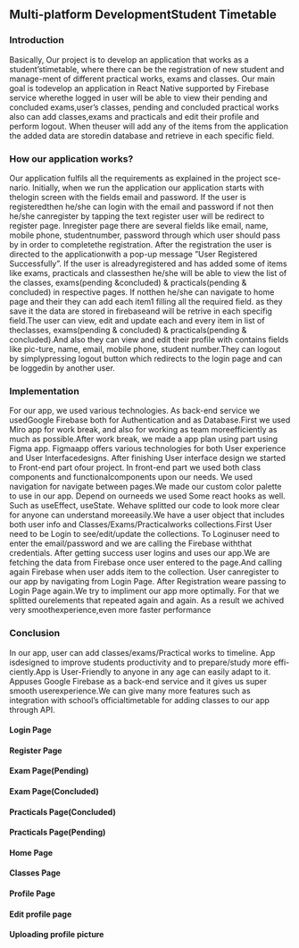 ## Multi-platform DevelopmentStudent Timetable

### Introduction
Basically, Our project is to develop an application that works as a student’stimetable, where there can be the registration of new student and manage-ment  of  different  practical  works,  exams  and  classes.   Our  main  goal  is  todevelop an application in React Native supported by Firebase service wherethe logged in user will be able to view their pending and concluded exams,user’s classes, pending and concluded practical works also can add classes,exams and practicals and edit their profile and perform logout.  When theuser will add any of the items from the application the added data are storedin database and retrieve in each specific field.
### How our application works?
Our application fulfils all the requirements as explained in the project sce-nario.  Initially, when we run the application our application starts with thelogin  screen  with  the  fields  email  and  password.   If  the  user  is  registeredthen he/she can login with the email and password if not then he/she canregister by tapping the text register user will be redirect to register page.  Inregister page there are several fields like email, name, mobile phone, studentnumber, password through which user should pass by in order to completethe registration.  After the registration the user is directed to the applicationwith a pop-up message ”User Registered Successfully”.  If the user is alreadyregistered  and  has  added  some  of  items  like  exams,  practicals  and  classesthen  he/she  will  be  able  to  view  the  list  of  the  classes,  exams(pending  &concluded)  &  practicals(pending  &  concluded)  in  respective  pages.   If  notthen he/she  can navigate to home page  and their they  can add each item1
filling all the required field.  as they save it the data are stored in firebaseand will be retrive in each specifig field.The  user  can  view,  edit  and  update  each  and  every  item  in  list  of  theclasses,  exams(pending  &  concluded)  &  practicals(pending  &  concluded).And also they can view and edit their profile with contains fields like pic-ture, name, email, mobile phone, student number.They can logout by simplypressing logout button which redirects to the login page and can be loggedin by another user.
### Implementation
For  our  app,  we  used  various  technologies.   As  back-end  service  we  usedGoogle Firebase both for Authentication and as Database.First we used Miro app for work break, and also for working as team moreefficiently as much as possible.After work break, we made a app plan using part using Figma app. Figmaapp offers various technologies for both User experience and User Interfacedesigns.  After finishing User interface design we started to Front-end part ofour project.  In front-end part we used both class components and functionalcomponents upon our needs.  We used navigation for navigate between pages.We  made  our  custom  color  palette  to  use  in  our  app.   Depend  on  ourneeds we used Some react hooks as well.  Such as useEffect,  useState.  Wehave splitted our code to look more clear for anyone can understand moreeasily.We have a user object that includes both user info and Classes/Exams/Practicalworks collections.First User need to be Login to see/edit/update the collections.  To Loginuser need to enter the email/password and we are calling the Firebase withthat credentials.  After getting success user logins and uses our app.We  are  fetching  the  data  from  Firebase  once  user  entered  to  the  page.And calling again Firebase when user adds item to the collection.  User canregister to our app by navigating from Login Page.  After Registration weare passing to Login Page again.We try to impliment our app more optimally.  For that we splitted ourelements that repeated again and again.  As a result we achived very smoothexperience,even more faster performance
### Conclusion
In our app, user can add classes/exams/Practical works to timeline.  App isdesigned to improve students productivity and to prepare/study more effi-ciently.App is User-Friendly to anyone in any age can easily adapt to it.  Appuses Google Firebase as a back-end service and it gives us super smooth userexperience.We can give many more features such as integration with school’s officialtimetable for adding classes to our app through API.


#### Login Page


#### Register Page



#### Exam Page(Pending)

#### Exam Page(Concluded)

#### Practicals Page(Concluded)

#### Practicals Page(Pending)

#### Home Page

#### Classes Page

#### Profile Page

#### Edit profile page

#### Uploading profile picture



